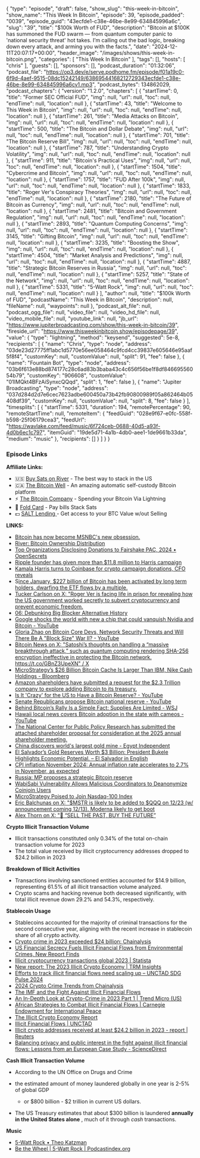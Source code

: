 {
  "type": "episode",
  "draft": false,
  "show_slug": "this-week-in-bitcoin",
  "show_name": "This Week In Bitcoin",
  "episode": 39,
  "episode_padded": "0039",
  "episode_guid": "43ecfde1-c38e-46be-8e99-634845996a6c",
  "slug": "39",
  "title": "$100k Worth of FUD",
  "description": "Bitcoin at $100K has summoned the FUD swarm — from quantum computer panic to 'national security threat' hot takes. I’m calling out the bad logic, breaking down every attack, and arming you with the facts.",
  "date": "2024-12-11T20:07:17+00:00",
  "header_image": "/images/shows/this-week-in-bitcoin.png",
  "categories": [
    "This Week In Bitcoin"
  ],
  "tags": [],
  "hosts": [
    "chris"
  ],
  "guests": [],
  "sponsors": [],
  "podcast_duration": "01:32:06",
  "podcast_file": "https://op3.dev/e/serve.podhome.fm/episode/f01a19c0-6f9d-4aef-9515-08dc15242149/63869544168212729343ecfde1-c38e-46be-8e99-634845996a6cv1.mp3",
  "podcast_bytes": 134862029,
  "podcast_chapters": {
    "version": "1.2.0",
    "chapters": [
      {
        "startTime": 0,
        "title": "Former SEC Official FUD",
        "img": null,
        "url": null,
        "toc": null,
        "endTime": null,
        "location": null
      },
      {
        "startTime": 43,
        "title": "Welcome to This Week in Bitcoin",
        "img": null,
        "url": null,
        "toc": null,
        "endTime": null,
        "location": null
      },
      {
        "startTime": 261,
        "title": "Media Attacks on Bitcoin",
        "img": null,
        "url": null,
        "toc": null,
        "endTime": null,
        "location": null
      },
      {
        "startTime": 500,
        "title": "The Bitcoin and Dollar Debate",
        "img": null,
        "url": null,
        "toc": null,
        "endTime": null,
        "location": null
      },
      {
        "startTime": 701,
        "title": "The Bitcoin Reserve Bill",
        "img": null,
        "url": null,
        "toc": null,
        "endTime": null,
        "location": null
      },
      {
        "startTime": 787,
        "title": "Understanding Crypto Volatility",
        "img": null,
        "url": null,
        "toc": null,
        "endTime": null,
        "location": null
      },
      {
        "startTime": 911,
        "title": "Bitcoin's Practical Uses",
        "img": null,
        "url": null,
        "toc": null,
        "endTime": null,
        "location": null
      },
      {
        "startTime": 1504,
        "title": "Cybercrime and Bitcoin",
        "img": null,
        "url": null,
        "toc": null,
        "endTime": null,
        "location": null
      },
      {
        "startTime": 1757,
        "title": "FUD After 100k",
        "img": null,
        "url": null,
        "toc": null,
        "endTime": null,
        "location": null
      },
      {
        "startTime": 1833,
        "title": "Roger Ver's Conspiracy Theories",
        "img": null,
        "url": null,
        "toc": null,
        "endTime": null,
        "location": null
      },
      {
        "startTime": 2180,
        "title": "The Future of Bitcoin as Currency",
        "img": null,
        "url": null,
        "toc": null,
        "endTime": null,
        "location": null
      },
      {
        "startTime": 2481,
        "title": "Bitcoin and Government Regulation",
        "img": null,
        "url": null,
        "toc": null,
        "endTime": null,
        "location": null
      },
      {
        "startTime": 2893,
        "title": "Quantum Computing Concerns",
        "img": null,
        "url": null,
        "toc": null,
        "endTime": null,
        "location": null
      },
      {
        "startTime": 3145,
        "title": "Gifting Bitcoin",
        "img": null,
        "url": null,
        "toc": null,
        "endTime": null,
        "location": null
      },
      {
        "startTime": 3235,
        "title": "Boosting the Show",
        "img": null,
        "url": null,
        "toc": null,
        "endTime": null,
        "location": null
      },
      {
        "startTime": 4504,
        "title": "Market Analysis and Predictions",
        "img": null,
        "url": null,
        "toc": null,
        "endTime": null,
        "location": null
      },
      {
        "startTime": 4887,
        "title": "Strategic Bitcoin Reserves in Russia",
        "img": null,
        "url": null,
        "toc": null,
        "endTime": null,
        "location": null
      },
      {
        "startTime": 5257,
        "title": "State of the Network",
        "img": null,
        "url": null,
        "toc": null,
        "endTime": null,
        "location": null
      },
      {
        "startTime": 5331,
        "title": "5-Watt Rock",
        "img": null,
        "url": null,
        "toc": null,
        "endTime": null,
        "location": null
      }
    ],
    "author": null,
    "title": "$100k Worth of FUD",
    "podcastName": "This Week in Bitcoin",
    "description": null,
    "fileName": null,
    "waypoints": null
  },
  "podcast_alt_file": null,
  "podcast_ogg_file": null,
  "video_file": null,
  "video_hd_file": null,
  "video_mobile_file": null,
  "youtube_link": null,
  "jb_url": "https://www.jupiterbroadcasting.com/show/this-week-in-bitcoin/39",
  "fireside_url": "https://www.thisweekinbitcoin.show/episodepage/39",
  "value": {
    "type": "lightning",
    "method": "keysend",
    "suggested": 5e-8,
    "recipients": [
      {
        "name": "Chris",
        "type": "node",
        "address": "03de23d27775ff1abc1d5770e56ee058464c9fcd4cc39837e605646e95aaf5f8f4",
        "customKey": null,
        "customValue": null,
        "split": 91,
        "fee": false
      },
      {
        "name": "Fountain Bot",
        "type": "node",
        "address": "03b6f613e88bd874177c28c6ad83b3baba43c4c656f56be1f8df84669556054b79",
        "customKey": "906608",
        "customValue": "01IMQkt4BFzAiSynxcQQqd",
        "split": 1,
        "fee": false
      },
      {
        "name": "Jupiter Broadcasting",
        "type": "node",
        "address": "037d284d2d7e6cec7623adbe600450a73b42fb90800989f05a862464b05408df39",
        "customKey": null,
        "customValue": null,
        "split": 8,
        "fee": false
      }
    ],
    "timesplits": [
      {
        "startTime": 5331,
        "duration": 194,
        "remotePercentage": 90,
        "remoteStartTime": null,
        "remoteItem": {
          "feedGuid": "028e9f67-e0fc-558f-b598-25f06179cea3",
          "feedUrl": "https://wavlake.com/feed/music/6f724ceb-0688-40d5-a93f-4d0b6ec1c797",
          "itemGuid": "19de5d71-4a1b-4db0-aee1-1de9661b33da",
          "medium": "music"
        },
        "recipients": []
      }
    ]
  }
}


### Episode Links

**Affiliate Links:**

* 🇺🇸 [Buy Sats on River](https://river.com/signup?r=3CT4V56E) \- The best way to stack in the US
* 🇨🇦 [The Bitcoin Well](https://bitcoinwell.com/referral/chrislas) \- An amazing automatic self-custody Bitcoin platform
* ⚡ [The Bitcoin Company](https://app.thebitcoincompany.com/signup?ref=JUPITER) \- Spending your Bitcoin Via Lightning
* 🏦 [Fold Card](https://use.foldapp.com/r/XNHPXTFC) \- Pay bills Stack Sats
* 💵 [SALT Lending ](https://borrower.saltlending.com/register?referralCode=GkPQdbqWG)\- Get access to your BTC Value w/out Selling

**LINKS:**

* [Bitcoin has now become MSNBC's new obsession. ](https://x.com/pledditor/status/1866803778571342128?t=E9EIlRX-vHxbQ8g23lQU3A)
* [River: Bitcoin Ownership Distribution](https://x.com/River/status/1831374555530830304)
* [Top Organizations Disclosing Donations to Fairshake PAC, 2024 • OpenSecrets](https://www.opensecrets.org/outside-spending/detail/2024?cmte=Fairshake+PAC&tab=donors)
* [Ripple founder has given more than $11.8 million to Harris campaign](https://www.cnbc.com/2024/10/21/ripple-founder-has-given-more-than-11point8-million-to-harris-campaign.html)
* [Kamala Harris turns to Coinbase for crypto campaign donations, CFO reveals](https://www.htx.com/feed/community/6132206/)
* S[ince January, $227 billion of Bitcoin has been activated by long term holders, dwarfing the ETF flows by a multiple.](https://x.com/txmctrades/status/1863660343504843127)
* [Tucker Carlson on X: "Roger Ver is facing life in prison for revealing how the US government worked secretly to subvert cryptocurrency and prevent economic freedom.](https://x.com/TuckerCarlson/status/1866543923939729870)
* [06: Debunking Big Blocker Alternative History](https://www.thisweekinbitcoin.show/episodepage/06-debunking-big-blocker-alternative-history)
* [Google shocks the world with new a chip that could vanquish Nvidia and Bitcoin - YouTube](https://www.youtube.com/watch?v=KbKyVuvQ7OU)
* [Gloria Zhao on Bitcoin Core Devs, Network Security Threats and Will There Be A "Block Size" War II? - YouTube](https://www.youtube.com/watch?v=DmCTDRH_WVM)
* [Bitcoin News on X: "Satoshi’s thoughts on handling a “massive breakthrough attack,” such as quantum computing rendering SHA-256 encryption ineffective in protecting the Bitcoin network. ](https://x.com/BitcoinNewsCom/status/1866591802221822271)<https://t.co/GBnZ3UpeXN">[ / X](https://x.com/BitcoinNewsCom/status/1866591802221822271)
* [MicroStrategy’s $26 Billion Bitcoin Cache Is Larger Than IBM, Nike Cash Holdings - Bloomberg](https://www.bloomberg.com/news/articles/2024-11-16/microstrategy-s-26-billion-bitcoin-cache-is-larger-than-ibm-nike-cash-holdings)
* [Amazon shareholders have submitted a request for the $2.3 Trillion company to explore adding Bitcoin to its treasury.](https://x.com/Dennis_Porter_/status/1865838523741581635)
* [Is It 'Crazy' for the US to Have a Bitcoin Reserve? - YouTube](https://www.youtube.com/watch?v=lYKRpK7Q2LY&si=2LxIJUJwtibvbGJS)
* [Senate Republicans propose Bitcoin national reserve - YouTube](https://www.youtube.com/watch?v=U3cRv42xT1k)
* [Behind Bitcoin’s Rally Is a Simple Fact: Supplies Are Limited - WSJ](https://www.wsj.com/finance/currencies/bitcoin-supply-limit-crypto-value-29e068b4)
* [Hawaii local news covers Bitcoin adoption in the state with cameos - YouTube](https://www.youtube.com/watch?v=et0o6OZyL7U&si=J-rUpNH2ksw0JiBE)
* [The National Center for Public Policy Research has submitted the attached shareholder proposal for consideration at the 2025 annual shareholder meeting. ](https://x.com/timkotzman/status/1865832907597807992?t=E9EIlRX-vHxbQ8g23lQU3A)
* [China discovers world's largest gold mine - Egypt Independent](https://www.egyptindependent.com/china-discovers-worlds-largest-gold-mine/)
* [El Salvador’s Gold Reserves Worth $3 Billion: President Bukele Highlights Economic Potential. – El Salvador in English](https://elsalvadorinenglish.com/2024/11/27/el-salvadors-gold-reserves-worth-3-billion-president-bukele-highlights-economic-potential/)
* [CPI inflation November 2024: Annual inflation rate accelerates to 2.7% in November, as expected](https://www.cnbc.com/2024/12/11/cpi-inflation-november-2024-annual-inflation-rate-accelerates-to-2point7percent-in-november-as-expected.html)
* [Russia: MP proposes a strategic Bitcoin reserve](https://atlas21.com/russia-mp-proposes-a-strategic-bitcoin-reserve/)
* [WabiSabi Vulnerability Allows Malicious Coordinators to Deanonymize Coinjoin Users](https://www.nobsbitcoin.com/wabisabi-vulnerability-allows-malicious-coordinators-to-deanonymize-coinjoin-users/)
* [MicroStrategy Poised to Join Nasdaq-100 Index](https://www.coindesk.com/news-analysis/2024/12/02/microstrategy-looks-poised-to-join-influential-nasdaq-100-index-here-s-what-that-means-for-the-stock?ref=tftc.io/)
* [Eric Balchunas on X: "$MSTR is likely to be added to $QQQ on 12/23 (w/ announcement coming 12/13). Moderna likely to get boot](https://x.com/EricBalchunas/status/1866595936983716168)
* [Alex Thorn on X: "🚨 “SELL THE PAST, BUY THE FUTURE” ](https://x.com/intangiblecoins/status/1866100432734400840)

**Crypto Illicit Transaction Volume**

* Illicit transactions constituted only 0.34% of the total on-chain transaction volume for 2023
* The total value received by illicit cryptocurrency addresses dropped to $24.2 billion in 2023

**Breakdown of Illicit Activities**

* Transactions involving sanctioned entities accounted for $14.9 billion, representing 61.5% of all illicit transaction volume analyzed.
* Crypto scams and hacking revenue both decreased significantly, with total illicit revenue down 29.2% and 54.3%, respectively.

**Stablecoin Usage**

* Stablecoins accounted for the majority of criminal transactions for the second consecutive year, aligning with the recent increase in stablecoin share of all crypto activity.
* [Crypto crime in 2023 exceeded $24 billion: Chainalysis](https://www.mariblock.com/crypto-crime-2023-exceeded-24-billion-chainalysis/)
* [US Financial Secrecy Fuels Illicit Financial Flows from Environmental Crimes, New Report Finds](https://thefactcoalition.org/us-financial-secrecy-fuels-illicit-financial-flows-from-environmental-crimes-new-report-finds/)
* [Illicit cryptocurrency transactions global 2023 | Statista](https://proxy.parisjc.edu:8293/statistics/1410685/illicit-crypto-transactions-worldwide/)
* [New report: The 2023 Illicit Crypto Economy | TRM Insights](https://www.trmlabs.com/post/new-report-the-2023-illicit-crypto-economy)
* [Efforts to track illicit financial flows need scaling up – UNCTAD SDG Pulse 2024](https://sdgpulse.unctad.org/illicit-financial-flows/)
* [2024 Crypto Crime Trends from Chainalysis](https://www.chainalysis.com/blog/2024-crypto-crime-report-introduction/)
* [The IMF and the Fight Against Illicit Financial Flows](https://www.imf.org/en/About/Factsheets/Sheets/2023/Fight-against-illicit-financial-flows)
* [An In-Depth Look at Crypto-Crime in 2023 Part 1 | Trend Micro (US)](https://www.trendmicro.com/en_us/research/24/g/crypto-crime-2024-report-part-i.html)
* [African Strategies to Combat Illicit Financial Flows | Carnegie Endowment for International Peace](https://carnegieendowment.org/research/2024/11/illicit-financial-flows-africa-tax?lang=en)
* [The Illicit Crypto Economy Report](https://www.trmlabs.com/the-illicit-crypto-economy-report)
* [Illicit Financial Flows | UNCTAD](https://unctad.org/statistics/illicit-financial-flows)
* [Illicit crypto addresses received at least $24.2 billion in 2023 - report | Reuters](https://www.reuters.com/technology/illicit-crypto-addresses-received-least-242-bln-2023-report-2024-01-18/)
* [Balancing privacy and public interest in the fight against illicit financial flows: Lessons from an European Case Study - ScienceDirect](https://www.sciencedirect.com/science/article/pii/S2949791424000459)

**Cash Illicit Transaction Volume**

* According to the UN Office on Drugs and Crime 
* the estimated amount of money laundered globally in one year is 2-5% of global GDP 

  * or $800 billion - $2 trillion in current US dollars.

* The US Treasury estimates that about $300 billion is laundered
**annually in the United States alone** , much of it through _cash_
transactions.


**Music**

* [5-Watt Rock • Theo Katzman](https://wavlake.com/track/19de5d71-4a1b-4db0-aee1-1de9661b33da)
* [Be the Wheel | 5-Watt Rock | Podcastindex.org](https://podcastindex.org/podcast/7114678?episode=30604410643)

